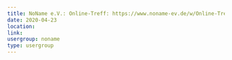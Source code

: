 ```yaml
---
title: NoName e.V.: Online-Treff: https://www.noname-ev.de/w/Online-Treff
date: 2020-04-23
location: 
link: 
usergroup: noname
type: usergroup
---
```

